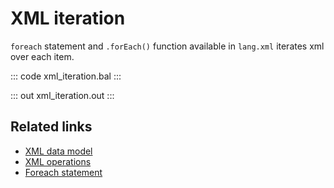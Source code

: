 # XML iteration

`foreach` statement and `.forEach()` function available in `lang.xml` iterates xml over each item.

::: code xml_iteration.bal :::

::: out xml_iteration.out :::

## Related links
- [XML data model](/learn/by-example/xml-data-model/)
- [XML operations](/learn/by-example/xml-operations/)
- [Foreach statement](/learn/by-example/foreach-statement/)
